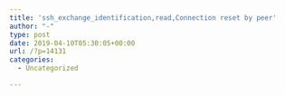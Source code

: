 ```yaml
---
title: 'ssh_exchange_identification,read,Connection reset by peer'
author: "-"
type: post
date: 2019-04-10T05:30:05+00:00
url: /?p=14131
categories:
  - Uncategorized

---
```

```bash/etc/hosts.deny
```